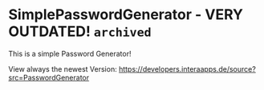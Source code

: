 # SimplePasswordGenerator - VERY OUTDATED! `archived`
This is a simple Password Generator!

View always the newest Version: https://developers.interaapps.de/source?src=PasswordGenerator
